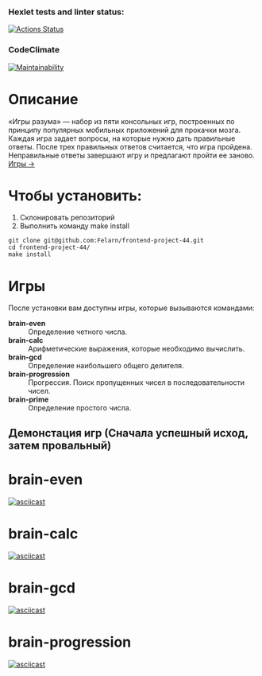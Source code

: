 ### Hexlet tests and linter status:
[![Actions Status](https://github.com/R1zd1ch/frontend-project-44/actions/workflows/hexlet-check.yml/badge.svg)](https://github.com/R1zd1ch/frontend-project-44/actions)

### CodeClimate
[![Maintainability](https://api.codeclimate.com/v1/badges/d5028e28b4b204f636c9/maintainability)](https://codeclimate.com/github/R1zd1ch/frontend-project-44/maintainability)


# Описание
«Игры разума» — набор из пяти консольных игр, построенных по принципу популярных мобильных приложений для прокачки мозга. Каждая игра задает вопросы, на которые нужно дать правильные ответы. После трех правильных ответов считается, что игра пройдена. Неправильные ответы завершают игру и предлагают пройти ее заново. <a href="#games" >Игры -></a>

# Чтобы установить: 
<ol>
    <li>Склонировать репозиторий</li>
    <li>Выполнить команду make install</li>
</ol>

```
git clone git@github.com:Felarn/frontend-project-44.git
cd frontend-project-44/
make install
```

<p id="games" ></p>

# Игры
После установки вам доступны игры, которые вызываются командами:
<dl>
    <dt style="font-weight: bold;">brain-even</dt><dd>Определение четного числа.</dd>
    <dt style="font-weight: bold;">brain-calc</dt><dd>Арифметические выражения, которые необходимо вычислить.</dd>
    <dt style="font-weight: bold;">brain-gcd</dt><dd>Определение наибольшего общего делителя.</dd>
    <dt style="font-weight: bold;">brain-progression</dt><dd>Прогрессия. Поиск пропущенных чисел в последовательности чисел.</dd>
    <dt style="font-weight: bold;">brain-prime</dt><dd>Определение простого числа.</dd>
</dl>

## Демонстация игр (Сначала успешный исход, затем провальный)

# brain-even

[![asciicast](https://asciinema.org/a/634121.svg)](https://asciinema.org/a/634121)


# brain-calc

[![asciicast](https://asciinema.org/a/634125.svg)](https://asciinema.org/a/634125)


# brain-gcd

[![asciicast](https://asciinema.org/a/634126.svg)](https://asciinema.org/a/634126)


# brain-progression

[![asciicast](https://asciinema.org/a/634127.svg)](https://asciinema.org/a/634127)